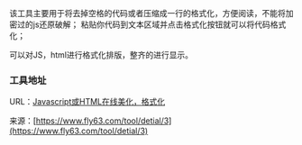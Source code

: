 该工具主要用于将去掉空格的代码或者压缩成一行的格式化，方便阅读，不能将加密过的js还原破解； 粘贴你代码到文本区域并点击格式化按钮就可以将代码格式化；

可以对JS，html进行格式化排版，整齐的进行显示。  

### 工具地址
URL：[Javascript或HTML在线美化，格式化](https://www.fly63.com/tool/beautify/)

来源：[https://www.fly63.com/tool/detial/3](https://www.fly63.com/tool/detial/3)